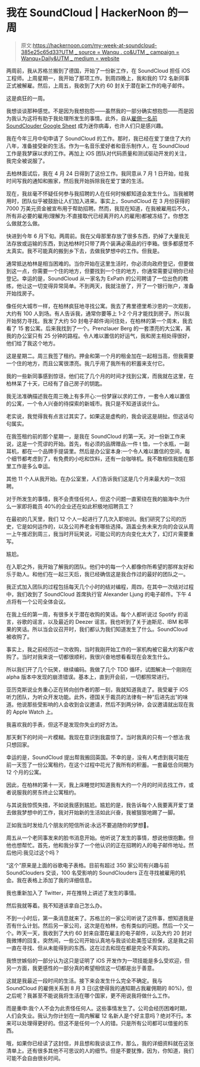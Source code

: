 # 我在 SoundCloud | HackerNoon 的一周

> 原文:[https://hackernoon.com/my-week-at-soundcloud-385e25c65d33?UTM _ source = Wanqu . co&UTM _ campaign = Wanqu+Daily&UTM _ medium = website](https://hackernoon.com/my-week-at-soundcloud-385e25c65d33?utm_source=wanqu.co&utm_campaign=Wanqu+Daily&utm_medium=website)

两周前，我从苏格兰搬到了德国，开始了一份新工作，在 SoundCloud 担任 iOS 工程师。上周星期一，我开始了那项工作。到周四晚上，我和我的 172 名新同事正式被解雇。然后，上周五，我收到了大约 60 封关于潜在新工作的电子邮件。

这是疯狂的一周。

我想谈谈那种感觉。不是因为我想抱怨——虽然我的一部分确实想抱怨——而是因为我认为这将有助于我处理所发生的事情。此外，自从[雇佣一名前 SoundClouder Google Sheet](https://docs.google.com/spreadsheets/u/1/d/1ZP8FNlL0a-SvSpZFflxOj2LioK66lmB3S095A5FmOjg/?ref=hackernoon.com) 成为迷你病毒，也许人们只是感兴趣。

我在今年三月中旬申请了 SoundCloud 的工作。那时，我已经在爱丁堡住了大约八年，准备接受新的生活。作为一名音乐爱好者和音乐制作人，在 SoundCloud 工作是我梦寐以求的工作。再加上 iOS 团队对代码质量和测试驱动开发的关注，我完全被说服了。

去柏林面试后，我在 4 月 24 日得到了这份工作。我同意从 7 月 1 日开始，给我时间写我的通知和搬家，然后我开始拆除我在爱丁堡的生活。

现在，我丝毫不怀疑任何参与我招聘的人在任何时候都知道会发生什么。当我被聘用时，团队似乎被鼓励让人们加入进来。事实上，SoundCloud 在 3 月份获得的 7000 万美元资金被宣布用于帮助招聘。然而，我现在知道，在我被雇用后不久，所有非必要的雇用(理解为:不直接取代已经离开的人的雇用)都被冻结了。你想怎么做就怎么做。

快进到今年 6 月下旬。两周前。我在父母那里存放了很多东西，扔掉了大量我无法存放或运输的东西，到达柏林时只带了两个装满必需品的行李箱。很多都感觉不太真实。我不可能真的搬到乡下去，去做我梦想中的工作。但我是。

通常抵达柏林是相当困难的。当你开始在这里生活时，你必须向政府登记，但要做到这一点，你需要一个住的地方，但要找到一个住的地方，你通常需要证明你已经登记。幸运的是，SoundCloud 从一家名为 ExPath 的公司聘请了一位出色的教练，他让这一切变得异常简单。不到两天，我就注册了，开了一个银行账户，准备开始找房子。

像任何大城市一样，在柏林疯狂地寻找公寓。我去了弗里德里希沙恩的一次观影，大约有 100 人到场。有人告诉我，通常你要等上 1-2 个月才能找到房子。所以我开始努力寻找。我发了大约 50 封电子邮件询问住处，在柏林的第一个周末，我去看了 15 套公寓。后来我找到了一个。Prenzlauer Berg 的一套漂亮的大公寓，离我的办公室只有 25 分钟的路程。令人难以置信的好运气，我和房主相处得很好，他们给了我这个地方。

这是星期二。周三我签了租约。押金和第一个月的租金加在一起相当高，但我需要一个住的地方，而且公寓很漂亮。我几乎用了我所有的积蓄来支付它。

我的一些新同事感到惊讶。他们花了几个月的时间才找到公寓，而我就在这里，在柏林呆了十天，已经有了自己房子的钥匙。

我无法准确描述我在周三晚上有多开心:一份梦寐以求的工作，一套令人难以置信的公寓，一个令人兴奋的待探索的新城市。我只是不知道该说什么。

老实说，我觉得我有点言过其实了。如果这是虚构的，我会说这是胡扯。但这话句句属实。

在我签租约前的那个星期一，是我在 SoundCloud 的第一天。对一份新工作来说，这是一个荒谬的开始。首先，有必须的品牌赠品:一件 t 恤，一个水瓶，一副耳机，都在一个品牌手提袋里。然后是办公室本身:一个令人难以置信的空间，每个细节都考虑到了，有免费的小吃和饮料，还有一台咖啡机。我不敢相信我能在那里工作是多么幸运。

其他 11 个人从我开始。在办公室里，人们告诉我们这是几个月来最大的一次招聘。

对于所发生的事情，我不会责怪任何人，但这个问题一直萦绕在我的脑海中:为什么一家即将裁员 40%的企业还在如此积极地招聘员工？

在最初的几天里，我们 12 个人一起进行了几次入职培训。我们研究了公司的历史，它是如何运作的，以及公司养老金有哪些选择。涵盖业务未来方向的会议从周一上午推迟到周三，我当时开玩笑说，可能公司的方向变化太大了，幻灯片需要重写。

尴尬。

在入职之外，我开始了解我的团队。他们中的每一个人都像你所希望的那样友好和乐于助人。和他们在一起三天后，我已经确信这是我合作过的最好的团队之一。

我正式加入团队的过程包括每天几个小时的结对编程，周四，在其中一次结对过程中，我们收到了 SoundCloud 首席执行官 Alexander Ljung 的电子邮件。下午 4 点将有一个公司全体会议。

在我上任的第一周，有很多关于潜在收购的笑话。每个人都听说过 Spotify 的谣言，谷歌的谣言，以及最近的 Deezer 谣言。我也听到了关于迪斯尼、IBM 和苹果的笑话。所以当会议召开时，我们都认为我们知道发生了什么。SoundCloud 被收购了。

事实上，我之前经历过一次收购，当时我刚开始工作的一家机构被它最大的客户收购了。当时对我来说一切都很顺利，我很兴奋地想看看现在会发生什么。

所以我们开了几个玩笑，继续编码。我做了几个 TDD 循环，试图解决一个刚刚在 alpha 版本中发现的崩溃错误。基本上，直到开会前，一切都照常进行。

亚历克斯说业务重心正在转向创作者的那一刻，我就知道我走了。我受雇于 iOS 听力团队，为听众开发功能。此外，德国关于裁员的法律有一种“后进先出”的味道。他说那些受影响的人会收到会议邀请，然后不到两分钟，会议邀请就出现在我的 Apple Watch 上。

我喜欢我的手表，但这不是发现你失业的好方法。

那天剩下的时间一片模糊。我现在意识到我震惊了。当时我真的只有一个想法:我只想回家。

幸运的是，SoundCloud 提出帮我搬回英国。不幸的是，没有人考虑到我可能在前一天签了一份公寓租约，在这个过程中花光了我所有的积蓄。一套最低合同期为 12 个月的公寓。

因此，在柏林的第十一天，我上床睡觉时知道我有大约一个月的时间去找工作，或者说服我的房东终止公寓租约。

与其说我惊慌失措，不如说我感到尴尬。尴尬的是，我告诉每个人我要离开爱丁堡去做我梦想中的工作，我对开始新的生活如此兴奋，我被狠狠地踢了一脚。

正如我当时发给几个朋友的短信所说:永远不要追随你的梦想🌈。

周五从一个老同事发来的脸书消息开始。他听说了发生的事情，想说他很抱歉。但他也想帮忙。首先，他和我分享了一个他认识的正在招聘的人的电子邮件地址。然后他问:我见过这个吗？

“这个”原来是上面的谷歌电子表格。目前有超过 350 家公司有兴趣与前 SoundClouders 交谈，100 名受影响的 SoundClouders 正在寻找被雇用的机会。我在表格上添加了我的详细信息。

我也重新加入了 Twitter，并在推特上讲述了发生的事情。

然后我就等着。我不知道该拿自己怎么办。

不到一小时后，第一条消息就来了。苏格兰的一家公司听说了这件事，想知道我是否有什么计划。然后另一家公司，这次是在柏林，也有类似的问题。然后一个又一个。昨天一天，我收到了大约 60 封来自潜在雇主的电子邮件，以及大约 20 封对我微博的回复。突然间，一些公司开始认真地与我谈论赴美签证担保，这是我之前一直在寻找、但从未能得到的东西。这在过去和现在都是完全不真实的。

我愤世嫉俗的一部分认为这只是证明了 iOS 开发作为一项技能是多么受欢迎，但另一方面，我更感性的一部分真的希望相信这一切都是出于善意。

这就是我最近一段时间的生活。接下来会发生什么完全不确定。我与 SoundCloud 的雇佣关系到 8 月 3 日(这使得我的通知期占我雇佣期的 80%)，但之后呢？我甚至不能说我将生活在哪个国家，更不用说我将做什么工作。

而是重申:我个人不会为此责怪任何人。这些事情发生了。公司会经历困难时期，人们会失业。我认为你计划在一周内解雇 12 名新人是个好主意吗？绝对不行。本来可以处理得更好的。但这不是任何一个人的错。只是所有公司都可以借鉴的东西。

哦，如果你已经读了这封信，并且想和我谈谈工作，那么，我的详细资料就在这张清单上。还有很多其他不可思议的人的细节。但是不要犹豫，因为，你知道，我们可能不会自由很长时间。